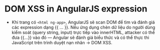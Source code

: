 # DOM XSS in AngularJS expression

- Khi trang có `<html ng-app>`, AngularJS sẽ scan DOM để tìm và đánh giá các expression dạng {{ ... }}. Nếu ứng dụng chèn dữ liệu do người dùng kiểm soát (query string, input) trực tiếp vào innerHTML, attacker có thể đưa {{...}} vào đó — Angular sẽ đánh giá biểu thức và có thể thực thi JavaScript trên trình duyệt nạn nhân → DOM XSS.